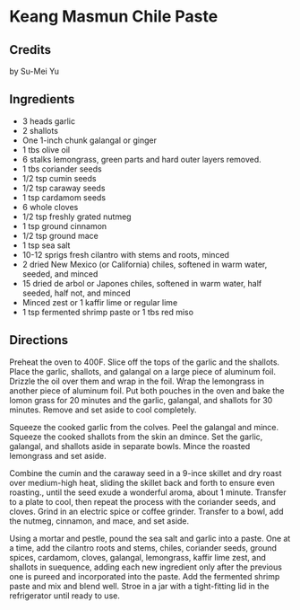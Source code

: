 # Keang Masmun Chile Paste 

<!-- BEGIN content -->

## Credits

by Su-Mei Yu

## Ingredients

- 3 heads garlic
- 2 shallots
- One 1-inch chunk galangal or ginger
- 1 tbs olive oil
- 6 stalks lemongrass, green parts and hard outer layers removed. 
- 1 tbs coriander seeds
- 1/2 tsp cumin seeds
- 1/2 tsp caraway seeds
- 1 tsp cardamom seeds
- 6 whole cloves
- 1/2 tsp freshly grated nutmeg
- 1 tsp ground cinnamon
- 1/2 tsp ground mace
- 1 tsp sea salt
- 10-12 sprigs fresh cilantro with stems and roots, minced
- 2 dried New Mexico (or California) chiles, softened in warm water, seeded, and minced
- 15 dried de arbol or Japones chiles, softened in warm water, half seeded, half not, and minced
- Minced zest or 1 kaffir lime or regular lime
- 1 tsp fermented shrimp paste or 1 tbs red miso

## Directions

Preheat the oven to 400F. Slice off the tops of the garlic and the shallots. Place the garlic, shallots, and galangal on a large piece of aluminum foil. Drizzle the oil over them and wrap in the foil. Wrap the lemongrass in another piece of aluminum foil. Put both pouches in the oven and bake the lomon grass for 20 minutes and the garlic, galangal, and shallots for 30 minutes. Remove and set aside to cool completely.  
  
 Squeeze the cooked garlic from the colves. Peel the galangal and mince. Squeeze the cooked shallots from the skin an dmince. Set the garlic, galangal, and shallots aside in separate bowls. Mince the roasted lemongrass and set aside.  
  
 Combine the cumin and the caraway seed in a 9-ince skillet and dry roast over medium-high heat, sliding the skillet back and forth to ensure even roasting., until the seed exude a wonderful aroma, about 1 minute. Transfer to a plate to cool, then repeat the process with the coriander seeds, and cloves. Grind in an electric spice or coffee grinder. Transfer to a bowl, add the nutmeg, cinnamon, and mace, and set aside.   
  
 Using a mortar and pestle, pound the sea salt and garlic into a paste. One at a time, add the cilantro roots and stems, chiles, coriander seeds, ground spices, cardamom, cloves, galangal, lemongrass, kaffir lime zest, and shallots in suequence, adding each new ingredient only after the previous one is pureed and incorporated into the paste. Add the fermented shrimp paste and mix and blend well. Stroe in a jar with a tight-fitting lid in the refrigerator until ready to use.

<!-- END content -->

